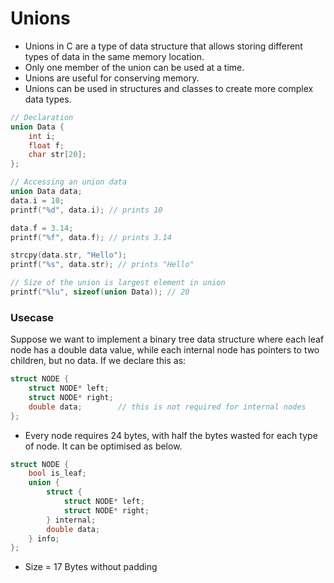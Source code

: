 # Unions

* Unions in C are a type of data structure that allows storing different types of data in the same memory location.
* Only one member of the union can be used at a time.
* Unions are useful for conserving memory.
* Unions can be used in structures and classes to create more complex data types.

```c
// Declaration
union Data {
    int i;
    float f;
    char str[20];
};

// Accessing an union data
union Data data;
data.i = 10;
printf("%d", data.i); // prints 10

data.f = 3.14;
printf("%f", data.f); // prints 3.14

strcpy(data.str, "Hello");
printf("%s", data.str); // prints "Hello"

// Size of the union is largest element in union
printf("%lu", sizeof(union Data)); // 20

```

### Usecase
Suppose we want to implement a binary tree data structure where each leaf node has a double data value, while each internal node has pointers to two children, but no data. If we declare this as: 

```c
struct NODE {
	struct NODE* left;
	struct NODE* right;
	double data;        // this is not required for internal nodes
};
```

* Every node requires 24 bytes, with half the bytes wasted for each type of node. It can be optimised as below.

```c
struct NODE {
	bool is_leaf;
	union {
		struct {
			struct NODE* left;
			struct NODE* right;
		} internal;
		double data;
	} info;
};
```

* Size = 17 Bytes without padding